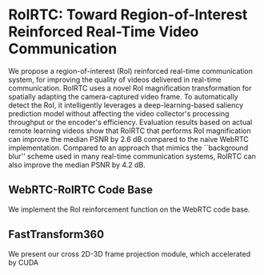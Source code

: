 # RoIRTC: Toward Region-of-Interest Reinforced Real-Time Video Communication

We propose a region-of-interest (RoI) reinforced real-time communication system, for improving the quality of videos delivered in real-time communication. RoIRTC uses a novel RoI magnification transformation for spatially adapting the camera-captured video frame. To automatically detect the RoI, it intelligently leverages a deep-learning-based saliency prediction model without affecting the video collector's processing throughput or the encoder's efficiency. Evaluation results based on actual remote learning videos show that RoIRTC that performs RoI magnification can improve the median PSNR by 2.6 dB compared to the naive WebRTC implementation. Compared to an approach that mimics the ``background blur'' scheme used in many real-time communication systems, RoIRTC can also improve the median PSNR by 4.2 dB.

## WebRTC-RoIRTC Code Base

We implement the RoI reinforcement function on the WebRTC code base.

## FastTransform360

We present our cross 2D-3D frame projection module, which accelerated by CUDA
